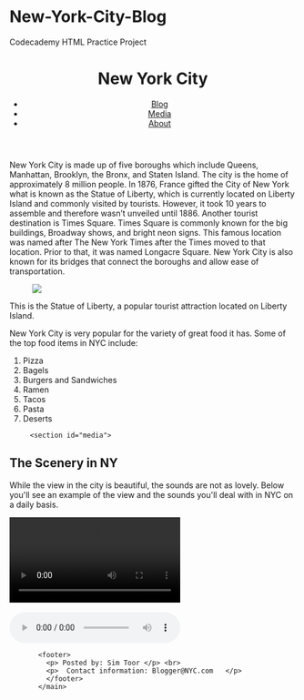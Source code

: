 # New-York-City-Blog
Codecademy HTML Practice Project
<!DOCTYPE html>
<html>
  <head>
    <link rel="stylesheet" href="style.css">
  </head>
  <body>   
   <header>
     <h1> New York City</h1>
     <nav>
          <ul>
                <li><a href="#home">Blog</a></li>
                <li><a href="#about">Media</a></li> 
                <li><a href="#about">About</a></li>       
              </ul>
            </nav>
     </header>
     <main id="blog">
<section> 
<article>
New York City is made up of five boroughs which include Queens, Manhattan, Brooklyn, the Bronx, and Staten Island. The city is the home of approximately 8 million people. In 1876, France gifted the City of New York what is known as the Statue of Liberty, which is currently located on Liberty Island and commonly visited by tourists. However, it took 10 years to assemble and therefore wasn’t unveiled until 1886. Another tourist destination is Times Square. Times Square is commonly known for the big buildings, Broadway shows, and bright neon signs. This famous location was named after The New York Times after the Times moved to that location. Prior to that, it was named Longacre Square. New York City is also known for its bridges that connect the boroughs and allow ease of transportation.

  </article>


</section>

<figure>
<img src="https://content.codecademy.com/courses/Semantic%20HTML/statue-of-liberty.jpeg"/>
  </figure>
  <figurecaption> This is the Statue of Liberty, a popular tourist attraction located on Liberty Island. </figurecaption>
       
<br>
       <aside>
         <p>New York City is very popular for the variety of great food it has. Some of the top food items in NYC include:</p>
<ol>
    <li>Pizza</li>
<li>Bagels</li>
    <li>Burgers and Sandwiches</li>
<li>Ramen</li>
    <li>Tacos</li>
<li>Pasta</li>
    <li>Deserts</li>

  </ol>
         </aside>

         <section id="media">
<article> 
<h2> The Scenery in NY </h2>

<p> While the view in the city is beautiful, the sounds are not as lovely. Below you'll see an example of the view and the sounds you'll deal with in NYC on a daily basis. </p>
  </article>

<video src="https://content.codecademy.com/courses/Semantic%20HTML/nyc-skyline-timelapse.mp4" controls> 
</video>
<embed src= "https://content.codecademy.com/courses/Semantic%20HTML/nyc-skyline.jpeg"/>

<audio src="https://content.codecademy.com/courses/Semantic%20HTML/nyc-sounds.mov" controls> </audio>
           </section>

           <footer>
             <p> Posted by: Sim Toor </p> <br>
             <p>  Contact information: Blogger@NYC.com   </p>
             </footer>
           </main>
  </body>
</html>
